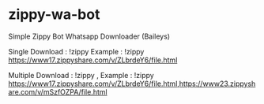 # zippy-wa-bot
Simple Zippy Bot Whatsapp Downloader (Baileys)


Single Download : !zippy <url>
      Example : !zippy https://www17.zippyshare.com/v/ZLbrdeY6/file.html
  
Multiple Download  : !zippy <url>,<url>
      Example : !zippy https://www17.zippyshare.com/v/ZLbrdeY6/file.html,https://www23.zippyshare.com/v/mSzfOZPA/file.html
